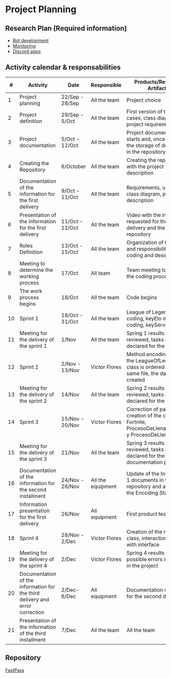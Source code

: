 # Project Planning

## Research Plan (Required information)
- [Bot development](https://www.python.org/about/)
- [Monitoring](https://uptimerobot.com/)
- [Discord apps](https://discord.com/developers/docs/intro)
## Activity calendar & responsabilities

| # | Activity | Date | Responsible | Products/Resultant Artifacts |
| --- | ----------- | ----- | -------------- | ---------------------- |
| 1 | Project planning | 22/Sep - 28/Sep | All the team | Project choice |
| 2 | Project definition | 29/Sep - 5/Oct | All the team | First version of the use cases, class diagram and project requirements |
| 3 | Project documentation | 5/Oct - 12/Oct | All the team | Project documentation starts and, once it exists, the storage of documents in the repository |
| 4 | Creating the Repository | 6/October | All the team | Creating the repository with the project description |
| 5 | Documentation of the information for the first delivery | 9/Oct - 11/Oct | All the team | Requirements, use cases, class diagram, project description |
| 6 | Presentation of the information for the first delivery | 11/Oct - 12/Oct | All the team | Video with the information requested for the first delivery and the updated repository |
| 7 | Roles Definition | 13/Oct - 15/Oct | All the team | Organization of team roles and responsibilities for bot coding and design |
| 8 | Meeting to determine the working process | 17/Oct | All team | Team meeting to clarify the coding process |
| 9 | The work process begins | 18/Oct | All the team | Code begins |
| 10 | Sprint 1 | 18/Oct - 31/Oct | All the team | League of Legends class coding, keyElo method coding, keyServer |
| 11 | Meeting for the delivery of the sprint 1 | 1/Nov | All the team | Spring 1 results are reviewed, tasks are declared for the Spring 2 |
| 12 | Sprint 2 | 2/Nov - 13/Nov | Victor Flores | Method encoding keyElo, the LeagueOfLegends class is ordered in the same file, the database is created |
| 13 | Meeting for the delivery of the sprint 2 | 14/Nov | All the team | Spring 2 results are reviewed, tasks are declared for the Spring 3 |
| 14 | Sprint 3 | 15/Nov - 20/Nov | Victor Flores | Correction of past errors, creation of the class Fortnite, ProcesoDeLlenadoFortnite y ProcesoDeLlenadoLoL |
| 15 | Meeting for the delivery of the sprint 3 | 21/Nov | All the team | Spring 3 results are reviewed, tasks are declared for the documentation process |
| 16 | Documentation of the information for the second installment | 24/Nov - 26/Nov | All the equipment | Update of the Installment 1 documents in the repository and addition of the Encoding Standard |
| 17 | Information presentation for the first delivery | 26/Nov | All equipment | First product test versions |
| 18 | Sprint 4 | 28/Nov - 2/Dec | Victor Flores | Creation of the mother class, interaction process with interface |
| 19 | Meeting for the delivery of the sprint 4 | 2/Dec | Victor Flores | Spring 4 results reviewed, possible errors identified in the project |
| 20 | Documentation of the information for the third delivery and error correction | 2/Dec-6/Dec | All equipment | Documentation requested for the second delivery |
| 21 | Presentation of the information of the third installment | 7/Dec | All the team | All the team |


## Repository
[FastPass](https://github.com/EmaRCB/FastPass/tree/SegundaEntrega)

